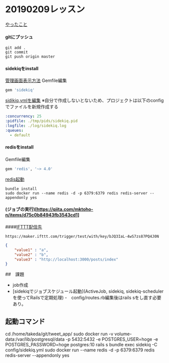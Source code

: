  
20190209レッスン
===
[やったこと](https://qiita.com/ynarasak/items/b9bb5b35f14ed6152134)
#### gitにプッシュ
```
git add .
git commit
git push origin master
```

#### sidekiqをinstall
[管理画面表示方法](https://qiita.com/yumiyon/items/6835d90e621e73268021)
Gemfile編集
```ruby
gem 'sidekiq'
```
[sidikiq.ymlを編集](https://dev.classmethod.jp/server-side/ruby-on-rails/ruby-on-rails_active-job-sidekiq/)
※自分で作成しないとないため、プロジェクトは以下のconfigでファイルを新規作成する
```yml
:concurrency: 25
:pidfile: ./tmp/pids/sidekiq.pid
:logfile: ./log/sidekiq.log
:queues:
  - default
```
#### redisをinstall
Gemfile編集
```ruby
gem 'redis', '~> 4.0'
```
[redis起動](https://qiita.com/iyuichi/items/3a6f748cf1069205ba46)
```
bundle install
sudo docker run --name redis -d -p 6379:6379 redis redis-server --appendonly yes
```

#### (ジョブの実行)[https://qiita.com/mktoho-n/items/d75c0b84943fb3543cd1]


####[IFTTT配信先](http://oita.oika.me/2017/09/16/ifttt-push-to-phone/)
``` 
https://maker.ifttt.com/trigger/test/with/key/bJQ3IaL-4wS7zs87PQ4J0N
```
```json
{
	"value1" : "a",
	"value2" : "b",
	"value3" : "http://localhost:3000/posts/index"
}
```

##　課題
+ job作成
+ [sidekiqでジョブスケジュール起動](ActiveJob, sidekiq, sidekiq-schedulerを使ってRailsで定期処理)
-　config/routes.rb編集後はrails sをし直す必要あり。

## 起動コマンド
cd /home/takeda/git/tweet_app/
sudo docker run -v volume-data:/var/lib/postgresql/data -p 5432:5432 -e POSTGRES_USER=hoge -e POSTGRES_PASSWORD=hoge postgres:10
rails s
bundle exec sidekiq -C config/sidekiq.yml
sudo docker run --name redis -d -p 6379:6379 redis redis-server --appendonly yes